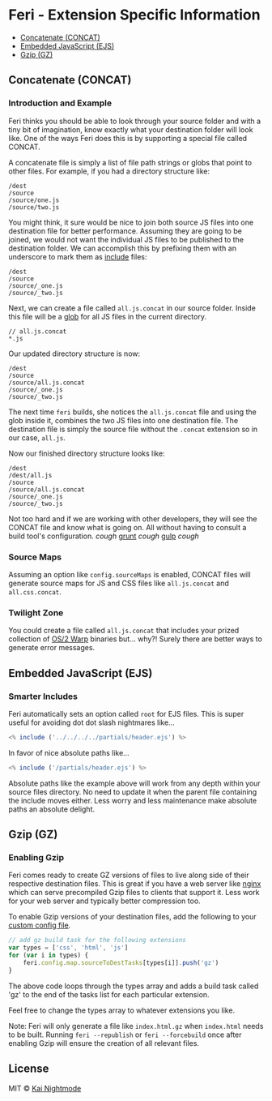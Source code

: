 # Feri - Extension Specific Information

* [Concatenate (CONCAT)](#concatenate-concat)
* [Embedded JavaScript (EJS)](#embedded-javascript-ejs)
* [Gzip (GZ)](#gzip-gz)

## Concatenate (CONCAT)

### Introduction and Example

Feri thinks you should be able to look through your source folder and with a tiny bit of imagination, know exactly what your destination folder will look like. One of the ways Feri does this is by supporting a special file called CONCAT.

A concatenate file is simply a list of file path strings or globs that point to other files. For example, if you had a directory structure like:

```
/dest
/source
/source/one.js
/source/two.js
```

You might think, it sure would be nice to join both source JS files into one destination file for better performance. Assuming they are going to be joined, we would not want the individual JS files to be published to the destination folder. We can accomplish this by prefixing them with an underscore to mark them as [include](../README.md#include-files) files:

```
/dest
/source
/source/_one.js
/source/_two.js
```

Next, we can create a file called `all.js.concat` in our source folder. Inside this file will be a [glob](https://www.npmjs.com/package/glob) for all JS files in the current directory.

```
// all.js.concat
*.js
```

Our updated directory structure is now:

```
/dest
/source
/source/all.js.concat
/source/_one.js
/source/_two.js
```

The next time `feri` builds, she notices the `all.js.concat` file and using the glob inside it, combines the two JS files into one destination file. The destination file is simply the source file without the `.concat` extension so in our case, `all.js`.

Now our finished directory structure looks like:

```
/dest
/dest/all.js
/source
/source/all.js.concat
/source/_one.js
/source/_two.js
```

Not too hard and if we are working with other developers, they will see the CONCAT file and know what is going on. All without having to consult a build tool's configuration. *cough* [grunt](http://gruntjs.com/) *cough* [gulp](http://gulpjs.com/) *cough*

### Source Maps

Assuming an option like `config.sourceMaps` is enabled, CONCAT files will generate source maps for JS and CSS files like `all.js.concat` and `all.css.concat`.

### Twilight Zone

You could create a file called `all.js.concat` that includes your prized collection of [OS/2 Warp](https://en.wikipedia.org/wiki/OS/2) binaries but... why?! Surely there are better ways to generate error messages.

## Embedded JavaScript (EJS)

### Smarter Includes

Feri automatically sets an option called `root` for EJS files. This is super useful for avoiding dot dot slash nightmares like...

```js
<% include ('../../../../partials/header.ejs') %>
```

In favor of nice absolute paths like...

```js
<% include ('/partials/header.ejs') %>
```

Absolute paths like the example above will work from any depth within your source files directory. No need to update it when the parent file containing the include moves either. Less worry and less maintenance make absolute paths an absolute delight.

## Gzip (GZ)

### Enabling Gzip

Feri comes ready to create GZ versions of files to live along side of their respective destination files. This is great if you have a web server like [nginx](http://wiki.nginx.org/Main) which can serve precompiled Gzip files to clients that support it. Less work for your web server and typically better compression too.

To enable Gzip versions of your destination files, add the following to your [custom config file](../README.md#custom-config-file).

```js
// add gz build task for the following extensions
var types = ['css', 'html', 'js']
for (var i in types) {
    feri.config.map.sourceToDestTasks[types[i]].push('gz')
}
```

The above code loops through the types array and adds a build task called 'gz' to the end of the tasks list for each particular extension.

Feel free to change the types array to whatever extensions you like.

Note: Feri will only generate a file like `index.html.gz` when `index.html` needs to be built. Running `feri --republish` or `feri --forcebuild` once after enabling Gzip will ensure the creation of all relevant files.

## License

MIT © [Kai Nightmode](https://forestmist.org)
